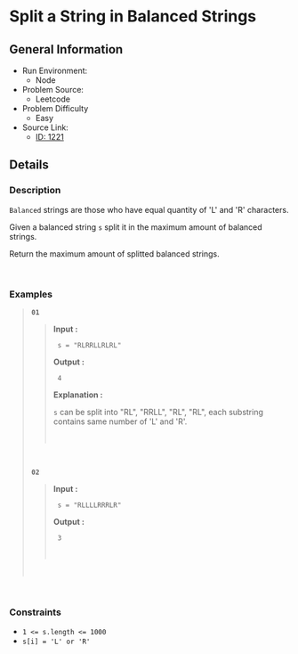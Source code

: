 # Split a String in Balanced Strings

## General Information

- Run Environment:
  - Node
- Problem Source:
  - Leetcode
- Problem Difficulty
  - Easy
- Source Link:
  - [ID: 1221](https://leetcode.com/problems/split-a-string-in-balanced-strings/)

## Details

### Description

`Balanced` strings are those who have equal quantity of 'L' and 'R' characters.

Given a balanced string `s` split it in the maximum amount of balanced strings.

Return the maximum amount of splitted balanced strings.

&nbsp;

### Examples

> **`01`**
>>**Input :**
>>
>>      s = "RLRRLLRLRL"
>>
>>**Output :**
>>
>>      4
>>
>>**Explanation :**
>>
>> `s` can be split into "RL", "RRLL", "RL", "RL", each substring contains same number of 'L' and 'R'.
>>
>> &nbsp;
>>
> &nbsp;
>
> **`02`**
>>**Input :**
>>
>>      s = "RLLLLRRRLR"
>>
>>**Output :**
>>
>>      3
>> &nbsp;
>>
> &nbsp;

&nbsp;

### Constraints

- `1 <= s.length <= 1000`
- `s[i] = 'L' or 'R'`
